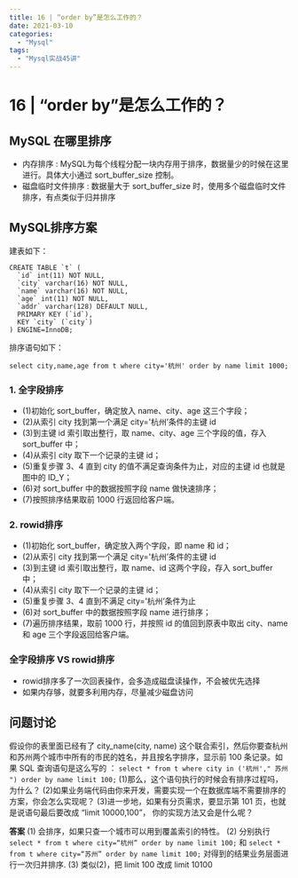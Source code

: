 ```yaml
---
title: 16 | “order by”是怎么工作的？
date: 2021-03-10
categories:
  - "Mysql"
tags:
  - "Mysql实战45讲"
---
```


<!--more-->

# 16 | “order by”是怎么工作的？

## MySQL 在哪里排序
* 内存排序 : MySQL为每个线程分配一块内存用于排序，数据量少的时候在这里进行。具体大小通过 sort_buffer_size 控制。
* 磁盘临时文件排序 : 数据量大于 sort_buffer_size 时，使用多个磁盘临时文件排序，有点类似于归并排序

## MySQL排序方案
建表如下：
```
CREATE TABLE `t` (
  `id` int(11) NOT NULL,
  `city` varchar(16) NOT NULL,
  `name` varchar(16) NOT NULL,
  `age` int(11) NOT NULL,
  `addr` varchar(128) DEFAULT NULL,
  PRIMARY KEY (`id`),
  KEY `city` (`city`)
) ENGINE=InnoDB;
```
排序语句如下：
```
select city,name,age from t where city='杭州' order by name limit 1000;
```
### 1. 全字段排序
* (1)初始化 sort_buffer，确定放入 name、city、age 这三个字段；
* (2)从索引 city 找到第一个满足 city='杭州’条件的主键 id
* (3)到主键 id 索引取出整行，取 name、city、age 三个字段的值，存入 sort_buffer 中；
* (4)从索引 city 取下一个记录的主键 id；
* (5)重复步骤 3、4 直到 city 的值不满足查询条件为止，对应的主键 id 也就是图中的 ID_Y；
* (6)对 sort_buffer 中的数据按照字段 name 做快速排序；
* (7)按照排序结果取前 1000 行返回给客户端。

### 2. rowid排序
* (1)初始化 sort_buffer，确定放入两个字段，即 name 和 id；
* (2)从索引 city 找到第一个满足 city='杭州’条件的主键 id
* (3)到主键 id 索引取出整行，取 name、id 这两个字段，存入 sort_buffer 中；
* (4)从索引 city 取下一个记录的主键 id；
* (5)重复步骤 3、4 直到不满足 city='杭州’条件为止
* (6)对 sort_buffer 中的数据按照字段 name 进行排序；
* (7)遍历排序结果，取前 1000 行，并按照 id 的值回到原表中取出 city、name 和 age 三个字段返回给客户端。

### 全字段排序 VS rowid排序
* rowid排序多了一次回表操作，会多造成磁盘读操作，不会被优先选择
* 如果内存够，就要多利用内存，尽量减少磁盘访问

## 问题讨论
假设你的表里面已经有了 city_name(city, name) 这个联合索引，然后你要查杭州和苏州两个城市中所有的市民的姓名，并且按名字排序，显示前 100 条记录。如果 SQL 查询语句是这么写的 ：
`select * from t where city in ('杭州'," 苏州 ") order by name limit 100;`
(1)那么，这个语句执行的时候会有排序过程吗，为什么？
(2)如果业务端代码由你来开发，需要实现一个在数据库端不需要排序的方案，你会怎么实现呢？
(3)进一步地，如果有分页需求，要显示第 101 页，也就是说语句最后要改成 “limit 10000,100”， 你的实现方法又会是什么呢？

**答案**
(1) 会排序，如果只查一个城市可以用到覆盖索引的特性。
(2) 分别执行 `select * from t where city=“杭州” order by name limit 100;` 和 `select * from t where city=“苏州” order by name limit 100;` 对得到的结果业务层面进行一次归并排序.
(3) 类似(2)，把 limit 100 改成 limit 10100